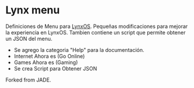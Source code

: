 # Lynx menu

Definiciones de Menu para [LynxOS](https://os.lynx.net.ar/). Pequeñas modificaciones para mejorar la experiencia en LynxOS. Tambien contiene un script que permite obtener un JSON del menu.

* Se agrego la categoria "Help" para la documentación.
* Internet Ahora es (Go Online)
* Games Ahora es (Gaming)
* Se crea Script para Obtener JSON

Forked from JADE.


